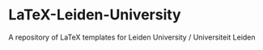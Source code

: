 LaTeX-Leiden-University
=======================

A repository of LaTeX templates for Leiden University / Universiteit Leiden
